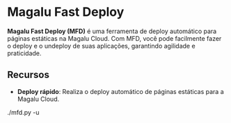 # Magalu Fast Deploy

**Magalu Fast Deploy (MFD)** é uma ferramenta de deploy automático para páginas estáticas na Magalu Cloud. Com MFD, você pode facilmente fazer o deploy e o undeploy de suas aplicações, garantindo agilidade e praticidade.

## Recursos

- **Deploy rápido**: Realiza o deploy automático de páginas estáticas para a Magalu Cloud.

./mfd.py -u
